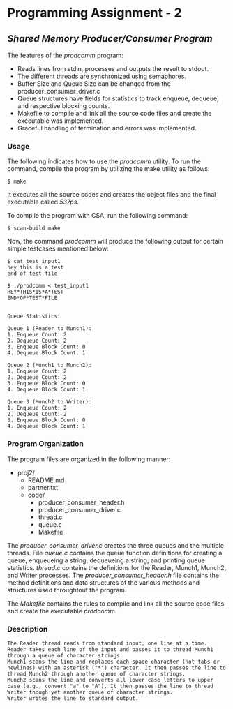 # Programming Assignment - 2
## *Shared Memory Producer/Consumer Program*

The features of the *prodcomm* program:
- Reads lines from stdin, processes and outputs the result to stdout.
- The different threads are synchronized using semaphores.
- Buffer Size and Queue Size can be changed from the producer_consumer_driver.c
- Queue structures have fields for statistics to track enqueue, dequeue, and respective blocking counts. 
- Makefile to compile and link all the source code files and create the executable was implemented.
- Graceful handling of termination and errors was implemented.

### Usage
The following indicates how to use the *prodcomm* utility. To run the command, compile the program by utilizing the make utility as follows:
```
$ make
```
It executes all the source codes and creates the object files and the final executable called *537ps*.

To compile the program with CSA, run the following command:
```
$ scan-build make
```
Now, the command *prodcomm* will produce the following output for certain simple testcases mentioned below:
```
$ cat test_input1
hey this is a test
end of test file

$ ./prodcomm < test_input1
HEY*THIS*IS*A*TEST
END*OF*TEST*FILE


Queue Statistics:

Queue 1 (Reader to Munch1):
1. Enqueue Count: 2
2. Dequeue Count: 2
3. Enqueue Block Count: 0
4. Dequeue Block Count: 1

Queue 2 (Munch1 to Munch2):
1. Enqueue Count: 2
2. Dequeue Count: 2
3. Enqueue Block Count: 0
4. Dequeue Block Count: 1

Queue 3 (Munch2 to Writer):
1. Enqueue Count: 2
2. Dequeue Count: 2
3. Enqueue Block Count: 0
4. Dequeue Block Count: 1
```

### Program Organization
The program files are organized in the following manner:
- proj2/
	- README.md
	- partner.txt
	- code/
		- producer_consumer_header.h
		- producer_consumer_driver.c
		- thread.c
		- queue.c
		- Makefile

The *producer_consumer_driver.c* creates the three queues and the multiple threads. File *queue.c* contains the queue function definitions for creating a queue, enqueueing a string, dequeueing a string, and printing queue statistics. *thread.c* contains the definitions for the Reader, Munch1, Munch2, and Writer processes. The *producer_consumer_header.h* file contains the method definitions and data structures of the various methods and structures used throughtout the program.

The *Makefile* contains the rules to compile and link all the source code files and create the executable *prodcomm*.


### Description
    The Reader thread reads from standard input, one line at a time. Reader takes each line of the input and passes it to thread Munch1 through a queue of character strings.
    Munch1 scans the line and replaces each space character (not tabs or newlines) with an asterisk ("*") character. It then passes the line to thread Munch2 through another queue of character strings.
    Munch2 scans the line and converts all lower case letters to upper case (e.g., convert "a" to "A"). It then passes the line to thread Writer though yet another queue of character strings.
    Writer writes the line to standard output.
